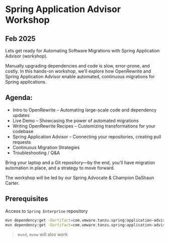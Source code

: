 # Spring Application Advisor Workshop
## Feb 2025

Lets get ready for Automating Software Migrations with Spring Application Advisor (workshop).

Manually upgrading dependencies and code is slow, error-prone, and costly. In this hands-on workshop, we’ll explore how OpenRewrite and Spring Application Advisor enable automated, continuous migrations for Spring applications.

## Agenda:
- Intro to OpenRewrite – Automating large-scale code and dependency updates
- Live Demo – Showcasing the power of automated migrations
- Writing OpenRewrite Recipes – Customizing transformations for your codebase
- Spring Application Advisor – Connecting your repositories, creating pull requests
- Continuous Migration Strategies 
- Troubleshooting / Q&A

Bring your laptop and a Git repository—by the end, you’ll have migration automation in place, and a strategy to move forward.

The workshop will be led by our Spring Advocate & Champion DaShaun Carter.

## Prerequisites

Access to `Spring Enterprise` repository

```bash
mvn dependency:get -Dartifact=com.vmware.tanzu.spring:application-advisor-cli-macos-arm64:1.1.2 -Dpackaging=tar
mvn dependency:get -Dartifact=com.vmware.tanzu.spring:application-advisor-server:1.1.2 -Dpackaging=jar
```
> `mvnd`, `mvnw` will also work

